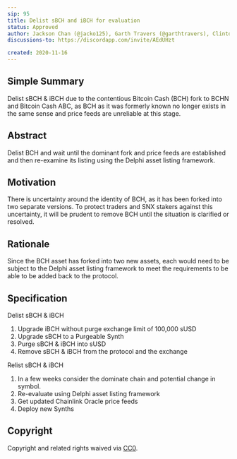 ```yaml
---
sip: 95
title: Delist sBCH and iBCH for evaluation
status: Approved
author: Jackson Chan (@jacko125), Garth Travers (@garthtravers), Clinton Ennis (@hav-noms)
discussions-to: https://discordapp.com/invite/AEdUHzt

created: 2020-11-16
---
```


<!--You can leave these HTML comments in your merged SIP and delete the visible duplicate text guides, they will not appear and may be helpful to refer to if you edit it again. This is the suggested template for new SIPs. Note that an SIP number will be assigned by an editor. When opening a pull request to submit your SIP, please use an abbreviated title in the filename, `sip-draft_title_abbrev.md`. The title should be 44 characters or less.-->

## Simple Summary

<!--"If you can't explain it simply, you don't understand it well enough." Simply describe the outcome the proposed changes intends to achieve. This should be non-technical and accessible to a casual community member.-->

Delist sBCH & iBCH due to the contentious Bitcoin Cash (BCH) fork to BCHN and Bitcoin Cash ABC, as BCH as it was formerly known no longer exists in the same sense and price feeds are unreliable at this stage.

## Abstract

<!--A short (~200 word) description of the proposed change, the abstract should clearly describe the proposed change. This is what *will* be done if the SIP is implemented, not *why* it should be done or *how* it will be done. If the SIP proposes deploying a new contract, write, "we propose to deploy a new contract that will do x".-->

Delist BCH and wait until the dominant fork and price feeds are established and then re-examine its listing using the Delphi asset listing framework.

## Motivation

<!--This is the problem statement. This is the *why* of the SIP. It should clearly explain *why* the current state of the protocol is inadequate.  It is critical that you explain *why* the change is needed, if the SIP proposes changing how something is calculated, you must address *why* the current calculation is innaccurate or wrong. This is not the place to describe how the SIP will address the issue!-->

There is uncertainty around the identity of BCH, as it has been forked into two separate versions. To protect traders and SNX stakers against this uncertainty, it will be prudent to remove BCH until the situation is clarified or resolved.

## Rationale

Since the BCH asset has forked into two new assets, each would need to be subject to the Delphi asset listing framework to meet the requirements to be able to be added back to the protocol.

## Specification

<!--The specification should describe the syntax and semantics of any new feature, there are five sections
1. Overview
2. Rationale
3. Technical Specification
4. Test Cases
5. Configurable Values
-->

Delist sBCH & iBCH

1. Upgrade iBCH without purge exchange limit of 100,000 sUSD
2. Upgrade sBCH to a Purgeable Synth
3. Purge sBCH & iBCH into sUSD
4. Remove sBCH & iBCH from the protocol and the exchange

Relist sBCH & iBCH

1. In a few weeks consider the dominate chain and potential change in symbol.
2. Re-evaluate using Delphi asset listing framework
3. Get updated Chainlink Oracle price feeds
4. Deploy new Synths

## Copyright

Copyright and related rights waived via [CC0](https://creativecommons.org/publicdomain/zero/1.0/).
